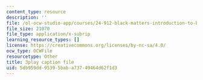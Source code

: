 ```yaml
---
content_type: resource
description: ''
file: /ol-ocw-studio-app/courses/24-912-black-matters-introduction-to-black-studies-spring-2017/5db959dd95395baba73749464d62f1d3_oIp0_rAEMIs.vtt
file_size: 21070
file_type: application/x-subrip
learning_resource_types: []
license: https://creativecommons.org/licenses/by-nc-sa/4.0/
ocw_type: OCWFile
resourcetype: Other
title: 3play caption file
uid: 5db959dd-9539-5bab-a737-49464d62f1d3
---
```

